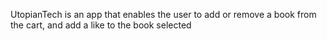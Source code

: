 UtopianTech is an app that enables the user to add or remove a book from the cart, and add a like to the book selected